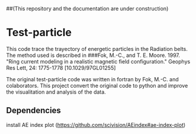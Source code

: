 ##(This repository and the documentation are under construction)

# Test-particle  
This code trace the trayectory of energetic particles in the Radiation belts. The method used is described in ###Fok, M.-C., and T. E. Moore. 1997. "Ring current modeling in a realistic magnetic field configuration." Geophys Res Lett, 24: 1775-1778 [10.1029/97GL01255]

The original test-particle code was written in fortran by Fok, M.-C. and colaborators. This project convert the original code to python and improve the visualitation and analysis of the data. 

## Dependencies

install AE index plot (https://github.com/scivision/AEindex#ae-index-plot)
